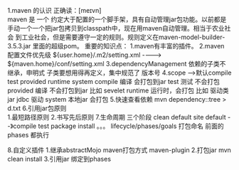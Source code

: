1.maven 的认识    正确读：[meɪvn]  
maven 是 一个 约定大于配置的一个脚手架，具有自动管理jar包功能。以前都是手动一个一个把jar包拷贝到classpath中，现在用maven自动管理。相当于农业社会
到工业社会，但是需要遵守一定的规则。规则定义在maven-model-builder-3.5.3.jar 里面的超级pom。
重要的知识点：
1.maven有丰富的插件。
2.maven 配置文件优先级  ${user.home}/.m2/setting.xml    ----> ${maven.home}/conf/setting.xml
3.dependencyManagement   依赖的子类不继承，申明式   子类要想用得再定义，集中规范了 版本号
4.scope   -->默认compile test provided runtime system
  compile  编译  会打包到jar
  test     测试  不会打包
  provided 编译 不会打包到jar  比如 sevelet 
  runtime  运行时，会打包  比如 驱动类jar  jdbc 驱动
  system  本地jar  会打包
5.快速查看依赖   mvn dependency::tree > d.txt
6.引用jar包原则  
        1.最短路径原则
        2.书写先后原则
7.生命周期
 三个阶段  clean   default  site
 default  --》compile test package install 。。。
 lifecycle/phases/goals
 打包命名 前面的phases 都执行
 
 8.自定义插件
 1.继承abstractMojo   maven打包方式  maven-plugin
 2.打包jar  mvn clean install
 3.引用jar  绑定到phases  